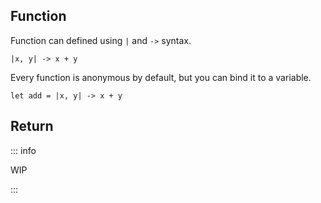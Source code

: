 ## Function

Function can defined using `|` and `->` syntax.

```
|x, y| -> x + y
```

Every function is anonymous by default, but you can bind it to a variable.

```
let add = |x, y| -> x + y
```

## Return

::: info

WIP

:::
